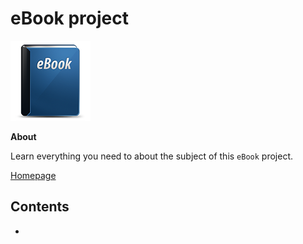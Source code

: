 # eBook project

![ebook image](images/ebook.png)

**About**

Learn everything you need to about the subject of this `eBook` project.

[Homepage]()

## Contents

- []()
